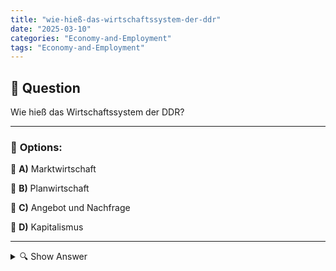 ```yaml
---
title: "wie-hieß-das-wirtschaftssystem-der-ddr"
date: "2025-03-10"
categories: "Economy-and-Employment"
tags: "Economy-and-Employment"
---
```


## 📌 **Question**

Wie hieß das Wirtschaftssystem der DDR?



---

### 📝 **Options:**

🔘 **A)** Marktwirtschaft

🔘 **B)** Planwirtschaft

🔘 **C)** Angebot und Nachfrage

🔘 **D)** Kapitalismus

---

<details>
  <summary>🔍 Show Answer</summary>

  <p>
💡  <b>Correct Answer:</b>  b
  </p>
  <p>
    📖<b>Explanation:</b>
    Nach dem Zweiten Weltkrieg wurde Deutschland geteilt, und im Osten entstand die Deutsche Demokratische Republik (DDR). Die DDR etablierte ein spezifisches Wirtschaftssystem, das sich grundlegend von marktwirtschaftlichen Strukturen unterschied. In diesem System übernahm der Staat die Kontrolle über Produktion und Ressourcenverteilung durch zentrale Planung. Private Unternehmen spielten kaum eine Rolle, und wirtschaftliche Entscheidungen wurden von staatlichen Behörden festgelegt, um die gesellschaftlichen und politischen Ziele der DDR zu erfüllen.
  </p>
</details>
